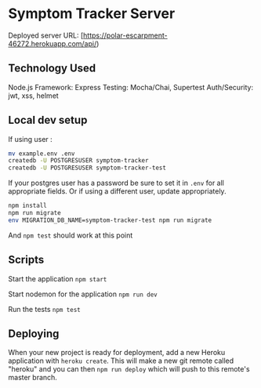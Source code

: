 # Symptom Tracker Server

Deployed server URL: [https://polar-escarpment-46272.herokuapp.com/api/)

## Technology Used

Node.js
Framework: Express
Testing: Mocha/Chai, Supertest
Auth/Security: jwt, xss, helmet

## Local dev setup

If using user :

```bash
mv example.env .env
createdb -U POSTGRESUSER symptom-tracker
createdb -U POSTGRESUSER symptom-tracker-test
```

If your postgres user has a password be sure to set it in `.env` for all appropriate fields. Or if using a different user, update appropriately.

```bash
npm install
npm run migrate
env MIGRATION_DB_NAME=symptom-tracker-test npm run migrate
```

And `npm test` should work at this point

## Scripts

Start the application `npm start`

Start nodemon for the application `npm run dev`

Run the tests `npm test`

## Deploying

When your new project is ready for deployment, add a new Heroku application with `heroku create`. This will make a new git remote called "heroku" and you can then `npm run deploy` which will push to this remote's master branch.

